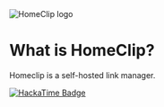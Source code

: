 <img alt="HomeClip logo" src="static/HomeClip.png">

# What is HomeClip?
Homeclip is a self-hosted link manager.

[![HackaTime Badge](https://hackatime-badge.hackclub.com/U092R8UPA6L/HomeClip)](https://hackatime.hackclub.com)